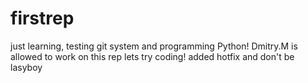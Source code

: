 # firstrep
just learning, testing git system and programming Python!
Dmitry.M is allowed to work on this rep
lets try coding!
added hotfix
and don't be lasyboy